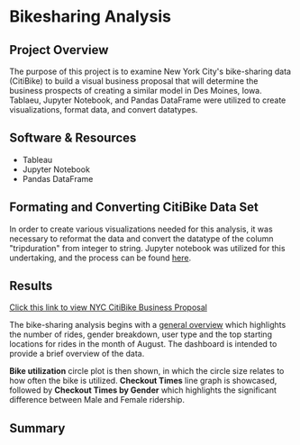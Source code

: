 # Bikesharing Analysis

## Project Overview
The purpose of this project is to examine New York City's bike-sharing data (CitiBike) to build a visual business proposal that will determine the business prospects of creating a similar model in Des Moines, Iowa.  Tablaeu, Jupyter Notebook, and Pandas DataFrame were utilized to create visualizations, format data, and convert datatypes.

## Software & Resources
- Tableau
- Jupyter Notebook
- Pandas DataFrame

## Formating and Converting CitiBike Data Set
In order to create various visualizations needed for this analysis, it was necessary to reformat the data and convert the datatype of the column "tripduration" from integer to string.  Jupyter notebook was utilized for this undertaking, and the process can be found [here](https://github.com/retroxsky06/bikesharing/blob/main/NYC_CitiBike_Challenge.ipynb).



## Results 

[Click this link to view NYC CitiBike Business Proposal](https://public.tableau.com/app/profile/vanessa.aczon/viz/BikesharingAnalysis_16326408649250/CitiBikeAnalysis)

The bike-sharing analysis begins with a [general overview](https://public.tableau.com/app/profile/vanessa.aczon/viz/BikesharingAnalysis_16326408649250/CitiBikeAnalysis?publish=yes) which highlights the number of rides, gender breakdown, user type and the top starting locations for rides in the month of August.  The dashboard is intended to provide a brief overview of the data.

**Bike utilization** circle plot is then shown, in which the circle size relates to how often the bike is utilized. **Checkout Times** line graph is showcased, followed by **Checkout Times by Gender** which highlights the significant difference between Male and Female ridership.

## Summary




